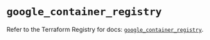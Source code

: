 # `google_container_registry`

Refer to the Terraform Registry for docs: [`google_container_registry`](https://registry.terraform.io/providers/hashicorp/google/6.44.0/docs/resources/container_registry).
